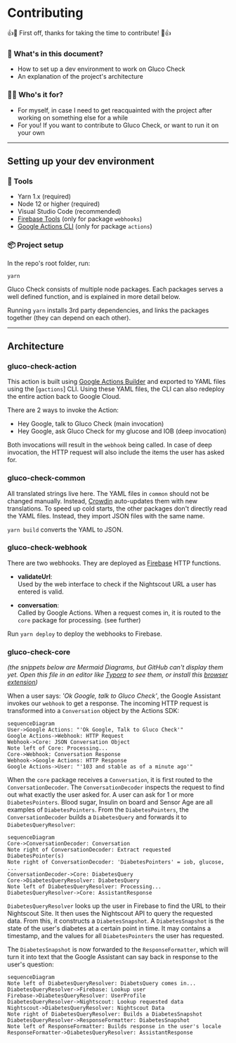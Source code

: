# Contributing

👍🎉 First off, thanks for taking the time to contribute! 🎉👍

### 📖 What's in this document?

- How to set up a dev environment to work on Gluco Check
- An explanation of the project's architecture

### 🙋‍♀️ Who's it for?

- For myself, in case I need to get reacquainted with the project after working on something else for a while
- For you! If you want to contribute to Gluco Check, or want to run it on your own

---

## Setting up your dev environment

### 🔧 Tools

- Yarn 1.x (required)
- Node 12 or higher (required)
- Visual Studio Code (recommended)
- [Firebase Tools] (only for package `webhooks`)
- [Google Actions CLI] (only for package `actions`)

[firebase tools]: https://www.npmjs.com/package/firebase-tools
[google actions cli]: https://developers.google.com/assistant/conversational/df-asdk/actions-sdk/gactions-cli

### 📦 Project setup

In the repo's root folder, run:

```
yarn
```

Gluco Check consists of multiple node packages. Each packages serves a well defined function, and is explained in more detail below.

Running `yarn` installs 3rd party dependencies, and links the packages together (they can depend on each other).

---

## Architecture

### gluco-check-action

This action is built using [Google Actions Builder] and exported to YAML files using the [`gactions`] CLI. Using these YAML files, the CLI can also redeploy the entire action back to Google Cloud.

There are 2 ways to invoke the Action:

- Hey Google, talk to Gluco Check (main invocation)
- Hey Google, ask Gluco Check for my glucose and IOB (deep invocation)

Both invocations will result in the `webhook` being called. In case of deep invocation, the HTTP request will also include the items the user has asked for.

[google actions builder]: https://console.actions.google.com
[`gactions` cli]: https://developers.google.com/assistant/conversational/df-asdk/actions-sdk/gactions-cli

### gluco-check-common

All translated strings live here. The YAML files in `common` should not be changed manually. Instead, [Crowdin] auto-updates them with new translations. To speed up cold starts, the other packages don't directly read the YAML files. Instead, they import JSON files with the same name.

`yarn build` converts the YAML to JSON.

[crowdin]: (https://crowdin.com)

### gluco-check-webhook

There are two webhooks. They are deployed as [Firebase] HTTP functions.

[firebase]: https://firebase.google.com

- **validateUrl**:  
  Used by the web interface to check if the Nightscout URL a user has entered is valid.

- **conversation**:  
  Called by Google Actions. When a request comes in, it is routed to the `core` package for processing. (see further)

Run `yarn deploy` to deploy the webhooks to Firebase.

### gluco-check-core

_(the snippets below are Mermaid Diagrams, but GitHub can't display them yet. Open this file in an editor like [Typora] to see them, or install this [browser extension])_

When a user says: _'Ok Google, talk to Gluco Check'_, the Google Assistant invokes our `webhook` to get a response. The incoming HTTP request is transformed into a `Conversation` object by the Actions SDK:

```mermaid
sequenceDiagram
User->Google Actions: "'Ok Google, Talk to Gluco Check'"
Google Actions->Webhook: HTTP Request
Webhook->Core: JSON Conversation Object
Note left of Core: Processing...
Core->Webhook: Conversation Response
Webhook->Google Actions: HTTP Response
Google Actions->User: "'103 and stable as of a minute ago'"
```

When the `core` package receives a `Conversation`, it is first routed to the `ConversationDecoder`. The `ConversationDecoder` inspects the request to find out what exactly the user asked for. A user can ask for 1 or more `DiabetesPointers`. Blood sugar, Insulin on board and Sensor Age are all examples of `DiabetesPointers`. From the `DiabetesPointers`, the `ConversationDecoder` builds a `DiabetesQuery` and forwards it to `DiabetesQueryResolver`:

```mermaid
sequenceDiagram
Core->ConversationDecoder: Conversation
Note right of ConversationDecoder: Extract requested DiabetesPointer(s)
Note right of ConversationDecoder: 'DiabetesPointers' = iob, glucose, ...
ConversationDecoder->Core: DiabetesQuery
Core->DiabetesQueryResolver: DiabetesQuery
Note left of DiabetesQueryResolver: Processing...
DiabetesQueryResolver->Core: AssistantResponse
```

`DiabetesQueryResolver` looks up the user in Firebase to find the URL to their Nightscout Site. It then uses the Nightscout API to query the requested data. From this, it constructs a `DiabetesSnapshot`. A `DiabetesSnapshot` is the state of the user's diabetes at a certain point in time. It may contains a timestamp, and the values for all `DiabetesPointers` the user has requested.

The `DiabetesSnapshot` is now forwarded to the `ResponseFormatter`, which will turn it into text that the Google Assistant can say back in response to the user's question:

```mermaid
sequenceDiagram
Note left of DiabetesQueryResolver: DiabetsQuery comes in...
DiabetesQueryResolver->Firebase: Lookup user
Firebase->DiabetesQueryResolver: UserProfile
DiabetesQueryResolver->Nightscout: Lookup requested data
Nightscout->DiabetesQueryResolver: Nightscout Data
Note right of DiabetesQueryResolver: Builds a DiabetesSnapshot
DiabetesQueryResolver->ResponseFormatter: DiabetesSnapshot
Note left of ResponseFormatter: Builds response in the user's locale
ResponseFormatter->DiabetesQueryResolver: AssistantResponse
```

[browser extension]: https://github.com/BackMarket/github-mermaid-extension
[typora]: https://typora.io/
